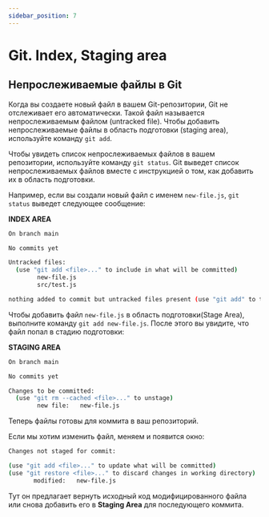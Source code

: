 ```yaml
---
sidebar_position: 7
---
```


# Git. Index, Staging area

## Непрослеживаемые файлы в Git

Когда вы создаете новый файл в вашем Git-репозитории, Git не отслеживает его автоматически. Такой файл называется непрослеживаемым файлом (untracked file). Чтобы добавить непрослеживаемые файлы в область подготовки (staging area), используйте команду `git add`.

Чтобы увидеть список непрослеживаемых файлов в вашем репозитории, используйте команду `git status`. Git выведет список непрослеживаемых файлов вместе с инструкцией о том, как добавить их в область подготовки.

Например, если вы создали новый файл с именем `new-file.js`, `git status` выведет следующее сообщение:

**INDEX AREA**

```bash
On branch main

No commits yet

Untracked files:
  (use "git add <file>..." to include in what will be committed)
        new-file.js
        src/test.js

nothing added to commit but untracked files present (use "git add" to track)
```

Чтобы добавить файл `new-file.js` в область подготовки(Stage Area), выполните команду `git add new-file.js`. После этого вы увидите, что файл попал в стадию подготовки:

**STAGING AREA**

```bash
On branch main

No commits yet

Changes to be committed:
  (use "git rm --cached <file>..." to unstage)
        new file:   new-file.js
```

Теперь файлы готовы для коммита в ваш репозиторий.

Если мы хотим изменить файл, меняем и появится окно:

```bash
Changes not staged for commit:

(use "git add <file>..." to update what will be committed)
(use "git restore <file>..." to discard changes in working directory)
       modified:   new-file.js
```

Тут он предлагает вернуть исходный код модифицированного файла или снова добавить его в **Staging Area** для последующего коммита.